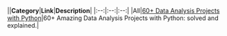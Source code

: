 ||**Category**|**Link**|**Description**|
|:--:|:--:|:--:|
|All|[60+ Data Analysis Projects with Python](https://amankharwal.medium.com/data-analysis-projects-with-python-a262a6f9e68c)|60+ Amazing Data Analysis Projects with Python: solved and explained.|